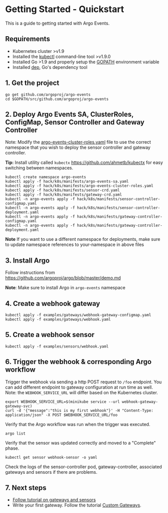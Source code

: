 # Getting Started - Quickstart
This is a guide to getting started with Argo Events.

## Requirements
* Kubernetes cluster >v1.9
* Installed the [kubectl](https://kubernetes.io/docs/tasks/tools/install-kubectl/) command-line tool >v1.9.0
* Installed Go >1.9 and properly setup the [GOPATH](https://golang.org/doc/install) environment variable
* Installed [dep](https://golang.github.io/dep/docs/installation.html), Go's dependency tool

## 1. Get the project
```
go get github.com/argoproj/argo-events
cd $GOPATH/src/github.com/argoproj/argo-events
```

## 2. Deploy Argo Events SA, ClusterRoles, ConfigMap, Sensor Controller and Gateway Controller
Note: Modify the [argo-events-cluster-roles.yaml](../hack/k8s/manifests/argo-events-cluster-roles.yaml) file to use the correct namespace that you wish to deploy the sensor controller and gateway controller.

<b>Tip:</b> Install utility called `kubectx`  https://github.com/ahmetb/kubectx for easy switching between namespaces.

```
kubectl create namespace argo-events
kubectl apply -f hack/k8s/manifests/argo-events-sa.yaml
kubectl apply -f hack/k8s/manifests/argo-events-cluster-roles.yaml
kubectl apply -f hack/k8s/manifests/sensor-crd.yaml
kubectl apply -f hack/k8s/manifests/gateway-crd.yaml
kubectl -n argo-events apply -f hack/k8s/manifests/sensor-controller-configmap.yaml
kubectl -n argo-events apply -f hack/k8s/manifests/sensor-controller-deployment.yaml
kubectl -n argo-events apply -f hack/k8s/manifests/gateway-controller-configmap.yaml
kubectl -n argo-events apply -f hack/k8s/manifests/gateway-controller-deployment.yaml
```

<b>Note</b> If you want to use a different namespace for deployments, make sure to update namespace references
to your-namespace in above files

## 3. Install Argo
Follow instructions from https://github.com/argoproj/argo/blob/master/demo.md

<b>Note</b>: Make sure to install Argo in `argo-events` namespace

## 4. Create a webhook gateway
```
kubectl apply -f examples/gateways/webhook-gateway-configmap.yaml
kubectl apply -f examples/gateways/webhook.yaml
```

## 5. Create a webhook sensor
```
kubectl apply -f examples/sensors/webhook.yaml
```

## 6. Trigger the webhook & corresponding Argo workflow
Trigger the webhook via sending a http POST request to `/foo` endpoint. You can add different endpoint to 
gateway configuration at run time as well.
Note: the `WEBHOOK_SERVICE_URL` will differ based on the Kubernetes cluster.
```
export WEBHOOK_SERVICE_URL=$(minikube service --url webhook-gateway-gateway-svc)
curl -d '{"message":"this is my first webhook"}' -H "Content-Type: application/json" -X POST $WEBHOOK_SERVICE_URL/foo
```

Verify that the Argo workflow was run when the trigger was executed.
```
argo list
```

Verify that the sensor was updated correctly and moved to a "Complete" phase.
```
kubectl get sensor webhook-sensor -o yaml
```

Check the logs of the sensor-controller pod, gateway-controller, associated gateways and sensors if there are problems.

## 7. Next steps
* [Follow tutorial on gateways and sensors](tutorial.md)
* Write your first gateway. Follow the tutorial [Custom Gateways](custom-gateway.md).
